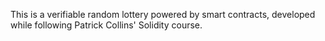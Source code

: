 This is a verifiable random lottery powered by smart contracts, developed while following Patrick Collins' Solidity course.